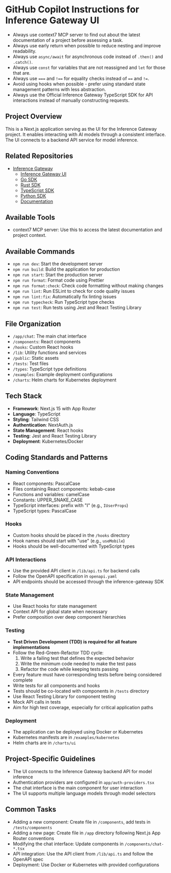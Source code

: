 # GitHub Copilot Instructions for Inference Gateway UI

- Always use context7 MCP server to find out about the latest documentation of a project before assessing a task.
- Always use early return when possible to reduce nesting and improve readability.
- Always use `async/await` for asynchronous code instead of `.then()` and `.catch()`.
- Always use `const` for variables that are not reassigned and `let` for those that are.
- Always use `===` and `!==` for equality checks instead of `==` and `!=`.
- Avoid using hooks when possible - prefer using standard state management patterns with less abstraction.
- Always use the Official Inference Gateway TypeScript SDK for API interactions instead of manually constructing requests.

## Project Overview

This is a Next.js application serving as the UI for the Inference Gateway project. It enables interacting with AI models through a consistent interface. The UI connects to a backend API service for model inference.

## Related Repositories

- [Inference Gateway](https://github.com/inference-gateway)
  - [Inference Gateway UI](https://github.com/inference-gateway/ui)
  - [Go SDK](https://github.com/inference-gateway/go-sdk)
  - [Rust SDK](https://github.com/inference-gateway/rust-sdk)
  - [TypeScript SDK](https://github.com/inference-gateway/typescript-sdk)
  - [Python SDK](https://github.com/inference-gateway/python-sdk)
  - [Documentation](https://docs.inference-gateway.com)

## Available Tools

- context7 MCP server: Use this to access the latest documentation and project context.

## Available Commands

- `npm run dev`: Start the development server
- `npm run build`: Build the application for production
- `npm run start`: Start the production server
- `npm run format`: Format code using Prettier
- `npm run format:check`: Check code formatting without making changes
- `npm run lint`: Run ESLint to check for code quality issues
- `npm run lint:fix`: Automatically fix linting issues
- `npm run typecheck`: Run TypeScript type checks
- `npm run test`: Run tests using Jest and React Testing Library

## File Organization

- `/app/chat`: The main chat interface
- `/components`: React components
- `/hooks`: Custom React hooks
- `/lib`: Utility functions and services
- `/public`: Static assets
- `/tests`: Test files
- `/types`: TypeScript type definitions
- `/examples`: Example deployment configurations
- `/charts`: Helm charts for Kubernetes deployment

## Tech Stack

- **Framework**: Next.js 15 with App Router
- **Language**: TypeScript
- **Styling**: Tailwind CSS
- **Authentication**: NextAuth.js
- **State Management**: React hooks
- **Testing**: Jest and React Testing Library
- **Deployment**: Kubernetes/Docker

## Coding Standards and Patterns

### Naming Conventions

- React components: PascalCase
- Files containing React components: kebab-case
- Functions and variables: camelCase
- Constants: UPPER_SNAKE_CASE
- TypeScript interfaces: prefix with "I" (e.g., `IUserProps`)
- TypeScript types: PascalCase

### Hooks

- Custom hooks should be placed in the `/hooks` directory
- Hook names should start with "use" (e.g., `useMobile`)
- Hooks should be well-documented with TypeScript types

### API Interactions

- Use the provided API client in `/lib/api.ts` for backend calls
- Follow the OpenAPI specification in `openapi.yaml`
- API endpoints should be accessed through the inference-gateway SDK

### State Management

- Use React hooks for state management
- Context API for global state when necessary
- Prefer composition over deep component hierarchies

### Testing

- **Test Driven Development (TDD) is required for all feature implementations**
- Follow the Red-Green-Refactor TDD cycle:
  1. Write a failing test that defines the expected behavior
  2. Write the minimum code needed to make the test pass
  3. Refactor the code while keeping tests passing
- Every feature must have corresponding tests before being considered complete
- Write tests for all components and hooks
- Tests should be co-located with components in `/tests` directory
- Use React Testing Library for component testing
- Mock API calls in tests
- Aim for high test coverage, especially for critical application paths

### Deployment

- The application can be deployed using Docker or Kubernetes
- Kubernetes manifests are in `/examples/kubernetes`
- Helm charts are in `/charts/ui`

## Project-Specific Guidelines

- The UI connects to the Inference Gateway backend API for model inference
- Authentication providers are configured in `app/auth-providers.tsx`
- The chat interface is the main component for user interaction
- The UI supports multiple language models through model selectors

## Common Tasks

- Adding a new component: Create file in `/components`, add tests in `/tests/components`
- Adding a new page: Create file in `/app` directory following Next.js App Router conventions
- Modifying the chat interface: Update components in `/components/chat-*.tsx`
- API integration: Use the API client from `/lib/api.ts` and follow the OpenAPI spec
- Deployment: Use Docker or Kubernetes with provided configurations
